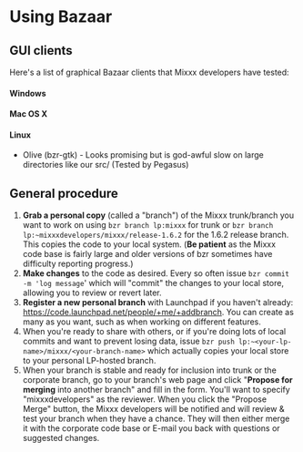 # Using Bazaar

## GUI clients

Here's a list of graphical Bazaar clients that Mixxx developers have
tested:

#### Windows

#### Mac OS X

#### Linux

  - Olive (bzr-gtk) - Looks promising but is god-awful slow on large
    directories like our src/ (Tested by Pegasus)

## General procedure

1.  **Grab a personal copy** (called a "branch") of the Mixxx
    trunk/branch you want to work on using `bzr branch lp:mixxx` for
    trunk or `bzr branch lp:~mixxxdevelopers/mixxx/release-1.6.2` for
    the 1.6.2 release branch. This copies the code to your local system.
    (**Be patient** as the Mixxx code base is fairly large and older
    versions of bzr sometimes have difficulty reporting progress.)
2.  **Make changes** to the code as desired. Every so often issue `bzr
    commit -m 'log message`' which will "commit" the changes to your
    local store, allowing you to review or revert later.
3.  **Register a new personal branch** with Launchpad if you haven't
    already: <https://code.launchpad.net/people/+me/+addbranch>. You can
    create as many as you want, such as when working on different
    features.
4.  When you're ready to share with others, or if you're doing lots of
    local commits and want to prevent losing data, issue `bzr push
    lp:~<your-lp-name>/mixxx/<your-branch-name>` which actually copies
    your local store to your personal LP-hosted branch.
5.  When your branch is stable and ready for inclusion into trunk or the
    corporate branch, go to your branch's web page and click "**Propose
    for merging** into another branch" and fill in the form. You'll want
    to specify "mixxxdevelopers" as the reviewer. When you click the
    "Propose Merge" button, the Mixxx developers will be notified and
    will review & test your branch when they have a chance. They will
    then either merge it with the corporate code base or E-mail you back
    with questions or suggested changes.
